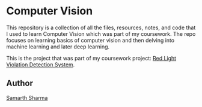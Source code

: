 # Computer Vision

This repository is a collection of all the files, resources, notes, and code that I used to learn Computer Vision which was part of my coursework. The repo focuses on learning basics of computer vision and then delving into machine learning and later deep learning.

This is the project that was part of my coursework project: [Red Light Violation Detection System](https://github.com/samartho4/ComputerVisionRedLightViolation).

## Author
[Samarth Sharma](https://github.com/samartho4)
